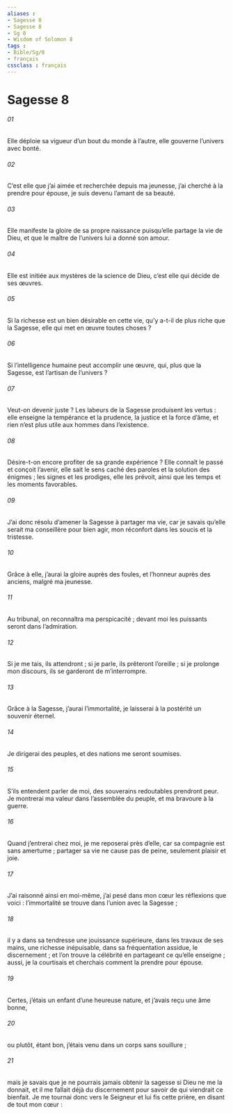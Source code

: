 ```yaml
---
aliases : 
- Sagesse 8
- Sagesse 8
- Sg 8
- Wisdom of Solomon 8
tags : 
- Bible/Sg/8
- français
cssclass : français
---
```


# Sagesse 8

###### 01
Elle déploie sa vigueur d’un bout du monde à l’autre,
elle gouverne l’univers avec bonté.
###### 02
C’est elle que j’ai aimée et recherchée depuis ma jeunesse,
j’ai cherché à la prendre pour épouse,
je suis devenu l’amant de sa beauté.
###### 03
Elle manifeste la gloire de sa propre naissance
puisqu’elle partage la vie de Dieu,
et que le maître de l’univers lui a donné son amour.
###### 04
Elle est initiée aux mystères de la science de Dieu,
c’est elle qui décide de ses œuvres.
###### 05
Si la richesse est un bien désirable en cette vie,
qu’y a-t-il de plus riche que la Sagesse,
elle qui met en œuvre toutes choses ?
###### 06
Si l’intelligence humaine peut accomplir une œuvre,
qui, plus que la Sagesse, est l’artisan de l’univers ?
###### 07
Veut-on devenir juste ?
Les labeurs de la Sagesse produisent les vertus :
elle enseigne la tempérance et la prudence,
la justice et la force d’âme,
et rien n’est plus utile aux hommes dans l’existence.
###### 08
Désire-t-on encore profiter de sa grande expérience ?
Elle connaît le passé et conçoit l’avenir,
elle sait le sens caché des paroles et la solution des énigmes ;
les signes et les prodiges, elle les prévoit,
ainsi que les temps et les moments favorables.
###### 09
J’ai donc résolu d’amener la Sagesse à partager ma vie,
car je savais qu’elle serait ma conseillère pour bien agir,
mon réconfort dans les soucis et la tristesse.
###### 10
Grâce à elle, j’aurai la gloire auprès des foules,
et l’honneur auprès des anciens, malgré ma jeunesse.
###### 11
Au tribunal, on reconnaîtra ma perspicacité ;
devant moi les puissants seront dans l’admiration.
###### 12
Si je me tais, ils attendront ;
si je parle, ils prêteront l’oreille ;
si je prolonge mon discours,
ils se garderont de m’interrompre.
###### 13
Grâce à la Sagesse, j’aurai l’immortalité,
je laisserai à la postérité un souvenir éternel.
###### 14
Je dirigerai des peuples,
et des nations me seront soumises.
###### 15
S’ils entendent parler de moi,
des souverains redoutables prendront peur.
Je montrerai ma valeur dans l’assemblée du peuple,
et ma bravoure à la guerre.
###### 16
Quand j’entrerai chez moi, je me reposerai près d’elle,
car sa compagnie est sans amertume ;
partager sa vie ne cause pas de peine,
seulement plaisir et joie.
###### 17
J’ai raisonné ainsi en moi-même,
j’ai pesé dans mon cœur les réflexions que voici :
l’immortalité se trouve dans l’union avec la Sagesse ;
###### 18
il y a dans sa tendresse une jouissance supérieure,
dans les travaux de ses mains, une richesse inépuisable,
dans sa fréquentation assidue, le discernement ;
et l’on trouve la célébrité en partageant ce qu’elle enseigne ;
aussi, je la courtisais et cherchais comment la prendre pour épouse.
###### 19
Certes, j’étais un enfant d’une heureuse nature,
et j’avais reçu une âme bonne,
###### 20
ou plutôt, étant bon, j’étais venu dans un corps sans souillure ;
###### 21
mais je savais que je ne pourrais jamais obtenir la sagesse
si Dieu ne me la donnait,
et il me fallait déjà du discernement
pour savoir de qui viendrait ce bienfait.
Je me tournai donc vers le Seigneur et lui fis cette prière,
en disant de tout mon cœur :
